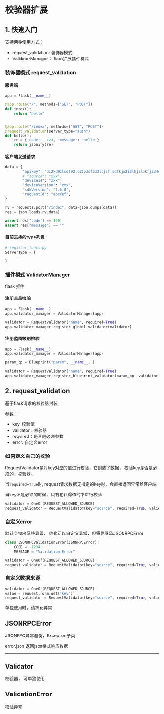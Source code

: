 # 校验器扩展

## 1. 快速入门

支持两种使用方式：
- request_validation: 装饰器模式
- ValidatorManager： flask扩展插件模式

### 装饰器模式 request_validation

#### 服务端
```python
app = Flask(__name__)

@app.route("/", methods=["GET", "POST"])
def index():
    return "hello"


@app.route("/index", methods=["GET", "POST"])
@request_validation(server_type="auth")
def hello():
    re = {"code": -123, "message": "hello"}
    return jsonify(re)
```

#### 客户端发送请求

```python
data = {
        "apikey": "di2kd92lsdf92.o23o3sf233lkjsf.sdfkjo2i3lkjsldkfj234df",
        # "source": "xxx",
        "deviceId": "xxx",
        "deviceVersion": "xxx",
        "sdkVersion": "1.0.0",
        "requestId": "abcdef",
}

rv = requests.post("/index", data=json.dumps(data))
res = json.loads(rv.data)

assert res["code"] == 1001
assert res["message"] == ""
```

#### 目前支持的type列表

```python
# register_funcs.py
ServerType = {
    ...
}
```

### 插件模式 ValidatorManager

flask 插件

#### 注册全局检验

```python
app = Flask(__name__)
app.validator_manager = ValidatorManager(app)

validator = RequestValidator("name", required=True)
app.validator_manager.register_global_validator(validator)
```

#### 注册蓝图级别检验
```python
app = Flask(__name__)
app.validator_manager = ValidatorManager(app)

param_bp = Blueprint("param", __name__, )

validator = RequestValidator("name", required=True)
app.validator_manager.register_blueprint_validator(param_bp, validator)
````


## 2. request_validation

基于flask请求的校验器封装

参数：
- key: 校验值
- validator：校验器
- required：是否是必须参数
- error: 自定义error

### 如何定义自己的校验

RequestValidator是对key对应的值进行校验，它封装了数据， 校验key是否是必须的，校验器。

当`required=True`时, request请求数据无指定的key时，会直接返回异常给客户端

当key不是必须的时候，只有在获得值时才进行校验

```python
validator = OneOf(REQUEST_ALLOWED_SOURCE)
request_validator = RequestValidator(key="source", required=True, validator=validator)
```

### 自定义error

默认会抛出系统异常， 你也可以自定义异常，但需要继承JSONRPCError

```python
class JSONRPCValidationError(JSONRPCError):
    CODE = -1234
    MESSAGE = "Validation Error"

validator = OneOf(REQUEST_ALLOWED_SOURCE)
request_validator = RequestValidator(key="source", required=True, validator=validator， error=JSONRPCValidationError)

```
### 自定义数据来源

```python
validator = OneOf(REQUEST_ALLOWED_SOURCE)
value = request.form.get("key")
request_validator = RequestValidator(key="source", required=True, validator=validator，value=value)
```

单独使用时，请捕获异常



## JSONRPCError

JSONRPC异常基类，Exception子类

error.json 返回json格式响应数据

----

## Validator

校验器， 可单独使用

## ValidationError

校验异常


